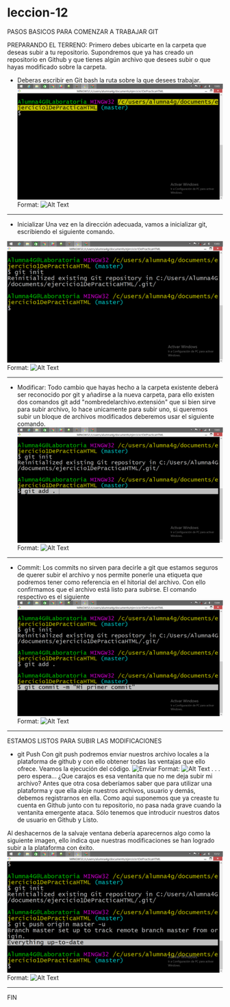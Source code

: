 # leccion-12

PASOS BASICOS PARA COMENZAR A TRABAJAR GIT

PREPARANDO EL TERRENO:
Primero debes ubicarte en la carpeta que deseas subir a tu repositorio. Supondremos que ya has creado un repositorio en Github y que tienes algún archivo que desees subir o que hayas modificado sobre la carpeta. 
- Deberas escribir en Git bash la ruta sobre la que desees trabajar.
![Dirección](direccion.png)
Format: ![Alt Text](url)
---

- Inicializar
Una vez en la dirección adecuada, vamos a inicializar git, escribiendo el siguiente comando.

![Git Init](inicializar.png)
Format: ![Alt Text](url)

---
- Modificar:
Todo cambio que hayas hecho a la carpeta existente deberá ser reconocido por git y añadirse a la nueva carpeta, para ello existen dos comandos git add "nombredelarchivo.extensión" que si bien sirve para subir archivo, lo hace unicamente para subir uno, si queremos subir un bloque de archivos modificados deberemos usar el siguiente comando. 
![Add](modificar.png)
Format: ![Alt Text](url)
---
- Commit:
Los commits no sirven para decirle a git que estamos seguros de querer subir el archivo y nos permite ponerle una etiqueta que podremos tener como referencia en el hitorial del archivo. Con ello confirmamos que el archivo está listo para subirse. El comando respectivo es el siguiente
![Commit](confirmar.png)
Format: ![Alt Text](url)
---
ESTAMOS LISTOS PARA SUBIR LAS MODIFICACIONES
- git Push
Con git push podremos enviar nuestros archivo locales a la plataforma de github y con ello obtener todas las ventajas que ello ofrece. Veamos la ejecución del código.
![Enviar](usuario-contraseña.png)
Format: ![Alt Text](url)
. . .
pero espera... ¿Que carajos es esa ventanita que no me deja subir mi archivo?
Antes que otra cosa deberíamos saber que para utilizar una plataforma y que ella aloje nuestros archivos, usuario y demás, debemos registrarnos en ella. Como aqui suponemos que ya creaste tu cuenta en Github junto con tu repositorio, no pasa nada grave cuando la ventanita emergente ataca. Sólo tenemos que introducir nuestros datos de usuario en Github y Listo. 

Al deshacernos de la salvaje ventana debería aparecernos algo como la siguiente imagen, ello indica que nuestras modificaciones se han logrado subir a la plataforma con éxito.
![Por fin](finalizado.png)
Format: ![Alt Text](url)

---
FIN